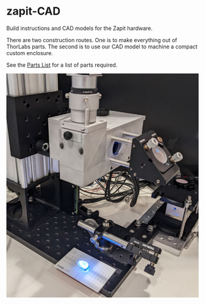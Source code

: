 # zapit-CAD
Build instructions and CAD models for the Zapit hardware.

There are two construction routes.
One is to make everything out of ThorLabs parts.
The second is to use our CAD model to machine a compact custom enclosure.


See the [Parts List](Parts_List.md) for a list of parts required.


<img src="https://github.com/Zapit-Optostim/.github/blob/main/zapit_v1_photo.jpg">
